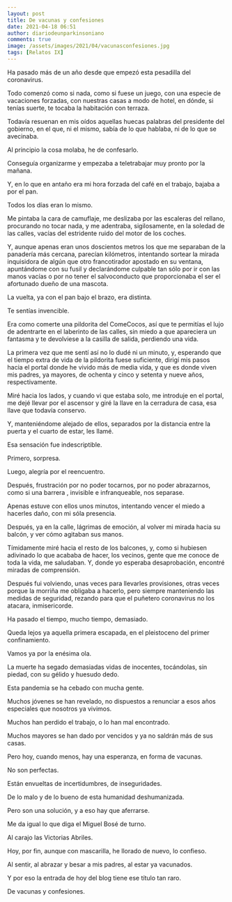 ```yaml
---
layout: post
title: De vacunas y confesiones
date: 2021-04-18 06:51
author: diariodeunparkinsoniano
comments: true
image: /assets/images/2021/04/vacunasconfesiones.jpg
tags: [Relatos IX]
---
```


Ha pasado más de un año desde que empezó esta pesadilla del coronavirus.

Todo comenzó como si nada, como si fuese un juego, con una especie de vacaciones forzadas, con nuestras casas a modo de hotel, en dónde, si tenías suerte, te tocaba la habitación con terraza.

Todavía resuenan en mis oídos aquellas huecas palabras del presidente del gobierno, en el que, ni el mismo, sabía de lo que hablaba, ni de lo que se avecinaba.

Al principio la cosa molaba, he de confesarlo.

Conseguía organizarme y empezaba a teletrabajar muy pronto por la mañana.

Y, en lo que en antaño era mi hora forzada del café en el trabajo, bajaba a por el pan.

Todos los días eran lo mismo.

Me pintaba la cara de camuflaje, me deslizaba por las escaleras del rellano, procurando no tocar nada, y me adentraba, sigilosamente, en la soledad de las calles, vacías del estridente ruido del motor de los coches.

Y, aunque apenas eran unos doscientos metros los que me separaban de la panadería más cercana, parecían kilómetros, intentando sortear la mirada inquisidora de algún que otro francotirador apostado en su ventana, apuntándome con su fusil y declarándome culpable tan sólo por ir con las manos vacías o por no tener el salvoconducto que proporcionaba el ser el afortunado dueño de una mascota.

La vuelta, ya con el pan bajo el brazo, era distinta.

Te sentías invencible.

Era como comerte una pildorita del ComeCocos, así que te permitías el lujo de adentrarte en el laberinto de las calles, sin miedo a que apareciera un fantasma y te devolviese a la casilla de salida, perdiendo una vida.

La primera vez que me sentí así no lo dudé ni un minuto, y, esperando que el tiempo extra de vida de la pildorita fuese suficiente, dirigí mis pasos hacia el portal donde he vivido más de media vida, y que es donde viven mis padres, ya mayores, de ochenta y cinco y setenta y nueve años, respectivamente.

Miré hacia los lados, y cuando vi que estaba solo, me introduje en el portal, me dejé llevar por el ascensor y giré la llave en la cerradura de casa, esa llave que todavía conservo.

Y, manteniéndome alejado de ellos, separados por la distancia entre la puerta y el cuarto de estar, les llamé.

Esa sensación fue indescriptible.

Primero, sorpresa.

Luego, alegría por el reencuentro.

Después, frustración por no poder tocarnos, por no poder abrazarnos, como si una barrera , invisible e infranqueable, nos separase.

Apenas estuve con ellos unos minutos, intentando vencer el miedo a hacerles daño, con mi sóla presencia.

Después, ya en la calle, lágrimas de emoción, al volver mi mirada hacia su balcón, y ver cómo agitaban sus manos.

Tímidamente miré hacia el resto de los balcones, y, como si hubiesen adivinado lo que acababa de hacer, los vecinos, gente que me conoce de toda la vida, me saludaban. Y, donde yo esperaba desaprobación, encontré miradas de comprensión.

Después fui volviendo, unas veces para llevarles provisiones, otras veces porque la morriña me obligaba a hacerlo, pero siempre manteniendo las medidas de seguridad, rezando para que el puñetero coronavirus no los atacara, inmisericorde.

Ha pasado el tiempo, mucho tiempo, demasiado.

Queda lejos ya aquella primera escapada, en el pleistoceno del primer confinamiento.

Vamos ya por la enésima ola.

La muerte ha segado demasiadas vidas de inocentes, tocándolas, sin piedad, con su gélido y huesudo dedo.

Esta pandemia se ha cebado con mucha gente.

Muchos jóvenes se han revelado, no dispuestos a renunciar a esos años especiales que nosotros ya vivimos.

Muchos han perdido el trabajo, o lo han mal encontrado.

Muchos mayores se han dado por vencidos y ya no saldrán más de sus casas.

Pero hoy, cuando menos, hay una esperanza, en forma de vacunas.

No son perfectas.

Están envueltas de incertidumbres, de inseguridades.

De lo malo y de lo bueno de esta humanidad deshumanizada.

Pero son una solución, y a eso hay que aferrarse.

Me da igual lo que diga el Miguel Bosé de turno.

Al carajo las Victorias Abriles.

Hoy, por fin, aunque con mascarilla, he llorado de nuevo, lo confieso.

Al sentir, al abrazar y besar a mis padres, al estar ya vacunados.

Y por eso la entrada de hoy del blog tiene ese título tan raro.

De vacunas y confesiones.
